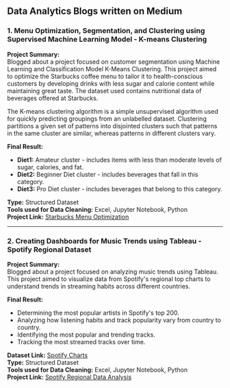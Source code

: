 ## Data Analytics Blogs written on Medium

### 1. Menu Optimization, Segmentation, and Clustering using Supervised Machine Learning Model - K-means Clustering

**Project Summary:**  
Blogged about a project focused on customer segmentation using Machine Learning and Classification Model K-Means Clustering. This project aimed to optimize the Starbucks coffee menu to tailor it to health-conscious customers by developing drinks with less sugar and calorie content while maintaining great taste. The dataset used contains nutritional data of beverages offered at Starbucks.

The K-means clustering algorithm is a simple unsupervised algorithm used for quickly predicting groupings from an unlabelled dataset. Clustering partitions a given set of patterns into disjointed clusters such that patterns in the same cluster are similar, whereas patterns in different clusters vary.

**Final Result:**  
- **Diet1:** Amateur cluster - includes items with less than moderate levels of sugar, calories, and fat.
- **Diet2:** Beginner Diet cluster - includes beverages that fall in this category.
- **Diet3:** Pro Diet cluster - includes beverages that belong to this category.

**Type:** Structured Dataset  
**Tools used for Data Cleaning:** Excel, Jupyter Notebook, Python  
**Project Link:** [Starbucks Menu Optimization](https://medium.com/@mistryamit03/starbucks-menu-optimization-55735d431f51)

---

### 2. Creating Dashboards for Music Trends using Tableau - Spotify Regional Dataset

**Project Summary:**  
Blogged about a project focused on analyzing music trends using Tableau. This project aimed to visualize data from Spotify's regional top charts to understand trends in streaming habits across different countries.

**Final Result:**  
- Determining the most popular artists in Spotify's top 200.
- Analyzing how listening habits and track popularity vary from country to country.
- Identifying the most popular and trending tracks.
- Tracking the most streamed tracks over time.

**Dataset Link:** [Spotify Charts](https://spotifycharts.com/regional)  
**Type:** Structured Dataset  
**Tools used for Data Cleaning:** Excel, Jupyter Notebook, Python  
**Project Link:** [Spotify Regional Data Analysis](https://medium.com/@mistryamit03/data-design-spotify-regional-data-b35c7800f493)
